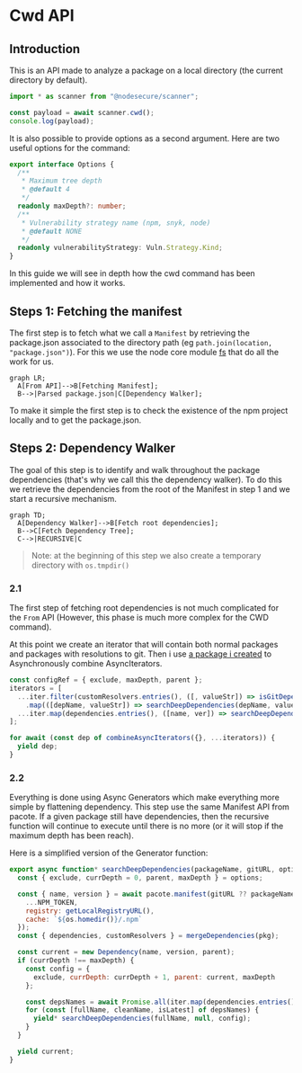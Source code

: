 # Cwd API

## Introduction

This is an API made to analyze a package on a local directory (the current directory by default).

```js
import * as scanner from "@nodesecure/scanner";

const payload = await scanner.cwd();
console.log(payload);
```

It is also possible to provide options as a second argument. Here are two useful options for the command:

```ts
export interface Options {
  /**
   * Maximum tree depth
   * @default 4
   */
  readonly maxDepth?: number;
  /**
   * Vulnerability strategy name (npm, snyk, node)
   * @default NONE
   */
  readonly vulnerabilityStrategy: Vuln.Strategy.Kind;
}
```

In this guide we will see in depth how the cwd command has been implemented and how it works.

## Steps 1: Fetching the manifest

The first step is to fetch what we call a `Manifest` by retrieving the package.json associated to the directory path (eg `path.join(location, "package.json")`). For this we use the node core module [fs](https://nodejs.org/api/fs.html) that do all the work for us.

```mermaid
graph LR;
  A[From API]-->B[Fetching Manifest];
  B-->|Parsed package.json|C[Dependency Walker];
```
To make it simple the first step is to check the existence of the npm project locally and to get the package.json.

## Steps 2: Dependency Walker

The goal of this step is to identify and walk throughout the package dependencies (that's why we call this the dependency walker). To do this we retrieve the dependencies from the root of the Manifest in step 1 and we start a recursive mechanism.

```mermaid
graph TD;
  A[Dependency Walker]-->B[Fetch root dependencies];
  B-->C[Fetch Dependency Tree];
  C-->|RECURSIVE|C
```

> Note: at the beginning of this step we also create a temporary directory with `os.tmpdir()`

### 2.1

The first step of fetching root dependencies is not much complicated for the `From` API (However, this phase is much more complex for the CWD command).

At this point we create an iterator that will contain both normal packages and packages with resolutions to git. Then i use [a package i created](https://github.com/fraxken/combine-async-iterators) to Asynchronously combine AsyncIterators.

```js
const configRef = { exclude, maxDepth, parent };
iterators = [
  ...iter.filter(customResolvers.entries(), ([, valueStr]) => isGitDependency(valueStr))
    .map(([depName, valueStr]) => searchDeepDependencies(depName, valueStr, configRef)),
  ...iter.map(dependencies.entries(), ([name, ver]) => searchDeepDependencies(`${name}@${ver}`, null, configRef))
];

for await (const dep of combineAsyncIterators({}, ...iterators)) {
  yield dep;
}
```

### 2.2

Everything is done using Async Generators which make everything more simple by flattening dependency. This step use the same Manifest API from pacote. If a given package still have dependencies, then the recursive function will continue to execute until there is no more (or it will stop if the maximum depth has been reach).

Here is a simplified version of the Generator function:

```js
export async function* searchDeepDependencies(packageName, gitURL, options) {
  const { exclude, currDepth = 0, parent, maxDepth } = options;

  const { name, version } = await pacote.manifest(gitURL ?? packageName, {
    ...NPM_TOKEN,
    registry: getLocalRegistryURL(),
    cache: `${os.homedir()}/.npm`
  });
  const { dependencies, customResolvers } = mergeDependencies(pkg);

  const current = new Dependency(name, version, parent);
  if (currDepth !== maxDepth) {
    const config = {
      exclude, currDepth: currDepth + 1, parent: current, maxDepth
    };

    const depsNames = await Promise.all(iter.map(dependencies.entries(), getCleanDependencyName));
    for (const [fullName, cleanName, isLatest] of depsNames) {
      yield* searchDeepDependencies(fullName, null, config);
    }
  }

  yield current;
}
```

